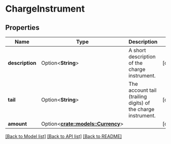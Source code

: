 # ChargeInstrument

## Properties

Name | Type | Description | Notes
------------ | ------------- | ------------- | -------------
**description** | Option<**String**> | A short description of the charge instrument. | [optional]
**tail** | Option<**String**> | The account tail (trailing digits) of the charge instrument. | [optional]
**amount** | Option<[**crate::models::Currency**](Currency.md)> |  | [optional]

[[Back to Model list]](../README.md#documentation-for-models) [[Back to API list]](../README.md#documentation-for-api-endpoints) [[Back to README]](../README.md)



